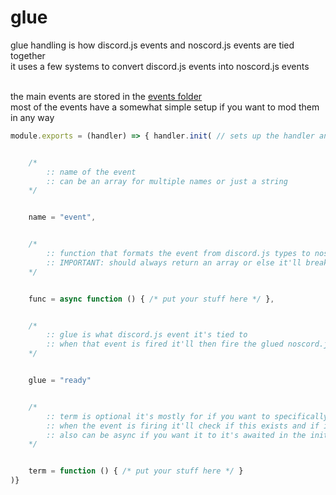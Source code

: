 # glue

glue handling is how discord.js events and noscord.js events are tied together<br>
it uses a few systems to convert discord.js events into noscord.js events<br><br>


the main events are stored in the [events folder](https://github.com/paigeroid/noscord.js/tree/main/src/Services/EventService/glue/events)<br>
most of the events have a somewhat simple setup if you want to mod them in any way<br>

```js
module.exports = (handler) => { handler.init( // sets up the handler and initializes the glued event


    /*
        :: name of the event
        :: can be an array for multiple names or just a string
    */


    name = "event",


    /*
        :: function that formats the event from discord.js types to noscord.js types
        :: IMPORTANT: should always return an array or else it'll break
    */


    func = async function () { /* put your stuff here */ }, 


    /*
        :: glue is what discord.js event it's tied to
        :: when that event is fired it'll then fire the glued noscord.js event
    */


    glue = "ready"


    /*
        :: term is optional it's mostly for if you want to specifically stop it from firing if a requirement is not met
        :: when the event is firing it'll check if this exists and if it is true or not
        :: also can be async if you want it to it's awaited in the init function
    */


    term = function () { /* put your stuff here */ }
)}
```
